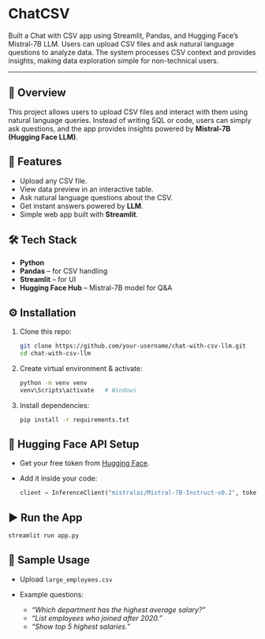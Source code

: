 # ChatCSV
Built a Chat with CSV app using Streamlit, Pandas, and Hugging Face’s Mistral-7B LLM. Users can upload CSV files and ask natural language questions to analyze data. The system processes CSV context and provides insights, making data exploration simple for non-technical users.


---



## 📌 Overview

This project allows users to upload CSV files and interact with them using natural language queries. Instead of writing SQL or code, users can simply ask questions, and the app provides insights powered by **Mistral-7B (Hugging Face LLM)**.

## 🚀 Features

* Upload any CSV file.
* View data preview in an interactive table.
* Ask natural language questions about the CSV.
* Get instant answers powered by **LLM**.
* Simple web app built with **Streamlit**.

## 🛠️ Tech Stack

* **Python**
* **Pandas** – for CSV handling
* **Streamlit** – for UI
* **Hugging Face Hub** – Mistral-7B model for Q\&A

## ⚙️ Installation

1. Clone this repo:

   ```bash
   git clone https://github.com/your-username/chat-with-csv-llm.git
   cd chat-with-csv-llm
   ```
2. Create virtual environment & activate:

   ```bash
   python -m venv venv
   venv\Scripts\activate   # Windows
   ```
3. Install dependencies:

   ```bash
   pip install -r requirements.txt
   ```

## 🔑 Hugging Face API Setup

* Get your free token from [Hugging Face](https://huggingface.co/settings/tokens).
* Add it inside your code:

  ```python
  client = InferenceClient("mistralai/Mistral-7B-Instruct-v0.2", token="your_hf_token")
  ```

## ▶️ Run the App

```bash
streamlit run app.py
```

## 📂 Sample Usage

* Upload `large_employees.csv`
* Example questions:

  * *“Which department has the highest average salary?”*
  * *“List employees who joined after 2020.”*
  * *“Show top 5 highest salaries.”*

